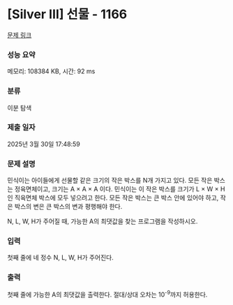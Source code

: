 # [Silver III] 선물 - 1166 

[문제 링크](https://www.acmicpc.net/problem/1166) 

### 성능 요약

메모리: 108384 KB, 시간: 92 ms

### 분류

이분 탐색

### 제출 일자

2025년 3월 30일 17:48:59

### 문제 설명

<p>민식이는 아이들에게 선물할 같은 크기의 작은 박스를 N개 가지고 있다. 모든 작은 박스는 정육면체이고, 크기는 A × A × A 이다. 민식이는 이 작은 박스를 크기가 L × W × H 인 직육면체 박스에 모두 넣으려고 한다. 모든 작은 박스는 큰 박스 안에 있어야 하고, 작은 박스의 변은 큰 박스의 변과 평행해야 한다.</p>

<p>N, L, W, H가 주어질 때, 가능한 A의 최댓값을 찾는 프로그램을 작성하시오.</p>

### 입력 

 <p>첫째 줄에 네 정수 N, L, W, H가 주어진다.</p>

### 출력 

 <p>첫째 줄에 가능한 A의 최댓값을 출력한다. 절대/상대 오차는 10<sup>-9</sup>까지 허용한다.</p>

